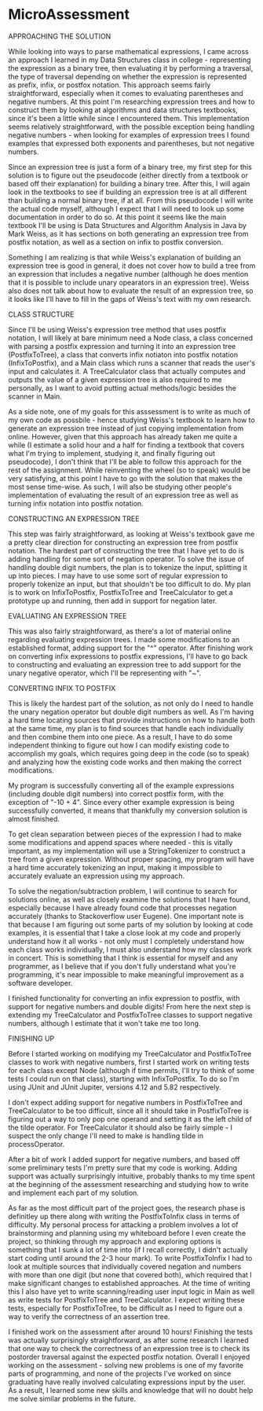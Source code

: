 # MicroAssessment

APPROACHING THE SOLUTION

While looking into ways to parse mathematical expressions, I came across an approach I learned in my Data Structures class in college - representing the expression as a binary tree, then evaluating it by performing a traversal, the type of traversal depending on whether the expression is represented as prefix, infix, or postfox notation. This approach seems fairly straightforward, especially when it comes to evaluating parentheses and negative numbers. At this point I'm researching expression trees and how to construct them by looking at algorithms and data structures textbooks, since it's been a little while since I encountered them. This implementation seems relatively straightforward, with the possible exception being handling negative numbers - when looking for examples of expression trees I found examples that expressed both exponents and parentheses, but not negative numbers.

Since an expression tree is just a form of a binary tree, my first step for this solution is to figure out the pseudocode (either directly from a textbook or based off their explanation) for building a binary tree. After this, I will again look in the textbooks to see if building an expression tree is at all different than building a normal binary tree, if at all. From this pseudocode I will write the actual code myself, although I expect that I will need to look up some documentation in order to do so. At this point it seems like the main textbook I'll be using is Data Structures and Algorithm Analysis in Java by Mark Weiss, as it has sections on both generating an expression tree from postfix notation, as well as a section on infix to postfix conversion.

Something I am realizing is that while Weiss's explanation of building an expression tree is good in general, it does not cover how to build a tree from an expression that includes a negative number (although he does mention that it is possible to include unary opearators in an expression tree). Weiss also does not talk about how to evaluate the result of an expression tree, so it looks like I'll have to fill in the gaps of Weiss's text with my own research. 

CLASS STRUCTURE

Since I'll be using Weiss's expression tree method that uses postfix notation, I will likely at bare minimum need a Node class, a class concerned with parsing a postfix expression and turning it into an expression tree (PostfixToTree),  a class that converts infix notiaton into postfix notation (InfixToPostfix), and a Main class which runs a scanner that reads the user's input and calculates it. A TreeCalculator class that actually computes and outputs the value of a given expression tree is also required to me personally, as I want to avoid putting actual methods/logic besides the scanner in Main.

As a side note, one of my goals for this asssessment is to write as much of my own code as possbile - hence studying Weiss's textbook to learn how to generate an expression tree instead of just copying implementation from online. However, given that this approach has already taken me quite a while (I estimate a solid hour and a half for finding a textbook that covers what I'm trying to implement, studying it, and finally figuring out pseudocode), I don't think that I'll be able to follow this approach for the rest of the assignment. While reinventing the wheel (so to speak) would be very satisfying, at this point I have to go with the solution that makes the most sense time-wise. As such, I will also be studying other people's implementation of evaluating the result of an expression tree as well as turning infix notation into postfix notation.

CONSTRUCTING AN EXPRESSION TREE 

This step was fairly straightforward, as looking at Weiss's textbook gave me a pretty clear direction for constructing an expression tree from postfix notation. The hardest part of constructing the tree that I have yet to do is adding handling for some sort of negation operator. To solve the issue of handling double digit numbers, the plan is to tokenize the input, splitting it up into pieces. I may have to use some sort of regular expression to properly tokenize an input, but that shouldn't be too difficult to do. My plan is to work on InfixToPostfix, PostfixToTree and TreeCalculator to get a prototype up and running, then add in support for negation later.

EVALUATING AN EXPRESSION TREE

This was also fairly straightforward, as there's a lot of material online regarding evaluating expression trees. I made some modifications to an established format, adding support for the "^" operator. After finishing work on converting infix expressions to postfix expressions, I'll have to go back to constructing and evaluating an expression tree to add support for the unary negative operator, which I'll be representing with "~".

CONVERTING INFIX TO POSTFIX

This is likely the hardest part of the solution, as not only do I need to handle the unary negation operator but double digit numbers as well. As I'm having a hard time locating sources that provide instructions on how to handle both at the same time, my plan is to find sources that handle each individually and then combine them into one piece. As a result, I have to do some independent thinking to figure out how I can modify existing code to accomplish my goals, which requires going deep in the code (so to speak) and analyzing how the existing code works and then making the correct modifications. 

My program is successfully converting all of the example expressions (including double digit numbers) into correct postfix form, with the exception of "-10 + 4". Since every other example expression is being successfully converted, it means that thankfully my conversion solution is almost finished.

To get clean separation between pieces of the expression I had to make some modifications and append spaces where needed - this is vitally important, as my implementation will use a StringTokenizer to construct a tree from a given expression. Without proper spacing, my program will have a hard time accurately tokenizing an input, making it impossible to accurately evaluate an expression using my approach. 

To solve the negation/subtraction problem, I will continue to search for solutions online, as well as closely examine the solutions that I have found, especially because I have already found code that processes negation accurately (thanks to Stackoverflow user Eugene). One important note is that because I am figuring out some parts of my solution by looking at code examples, it is essential that I take a close look at my code and properly understand how it all works - not only must I completely understand how each class works individually, I must also understand how my classes work in concert. This is something that I think is essential for myself and any programmer, as I believe that if you don't fully understand what you're programming, it's near impossible to make meaningful improvement as a software developer.

I finished functionality for converting an infix expression to postfix, with support for negative numbers and double digits! From here the next step is extending my TreeCalculator and PostfixToTree classes to support negative numbers, although I estimate that it won't take me too long.

FINISHING UP

Before I started working on modifying my TreeCalculator and PostfixToTree classes to work with negative numbers, first I started work on writing tests for each class except Node (although if time permits, I'll try to think of some tests I could run on that class), starting with InfixToPostfix. To do so I'm using JUnit and JUnit Jupiter, versions 4.12 and 5.82 respectively.

I don't expect adding support for negative numbers in PostfixToTree and TreeCalculator to be too difficult, since all it should take in PostfixToTree is figuring out a way to only pop one operand and setting it as the left child of the tilde operator. For TreeCalculator it should also be fairly simple - I suspect the only change I'll need to make is handling tilde in processOperator. 

After a bit of work I added support for negative numbers, and based off some preliminary tests I'm pretty sure that my code is working. Adding support was actually surprisingly intuitive, probably thanks to my time spent at the beginning of the assessment researching and studying how to write and implement each part of my solution. 

As far as the most difficult part of the project goes, the research phase is definitley up there along with writing the PostfixToInfix class in terms of difficulty. My personal process for attacking a problem involves a lot of brainstorming and planning using my whiteboard before I even create the project, so thinking through my approach and exploring options is something that I sunk a lot of time into (if I recall correctly, I didn't actually start coding until around the 2-3 hour mark). To write PostfixToInfix I had to look at multiple sources that individually covered negation and numbers with more than one digit (but none that covered both), which required that I make significant changes to established approaches. At the time of writing this I also have yet to write scanning/reading user input logic in Main as well as write tests for PostfixToTree and TreeCalculator. I expect writing these tests, especially for PostfixToTree, to be difficult as I need to figure out a way to verify the correctness of an assertion tree.

I finished work on the assessment after around 10 hours! Finishing the tests was actually surprisingly straightforward, as after some research I learned that one way to check the correctness of an expression tree is to check its postorder traversal against the expected postfix notation. Overall I enjoyed working on the assessment - solving new problems is one of my favorite parts of programming, and none of the projects I've worked on since graduating have really involved calculating expressions input by the user. As a result, I learned some new skills and knowledge that will no doubt help me solve similar problems in the future.

